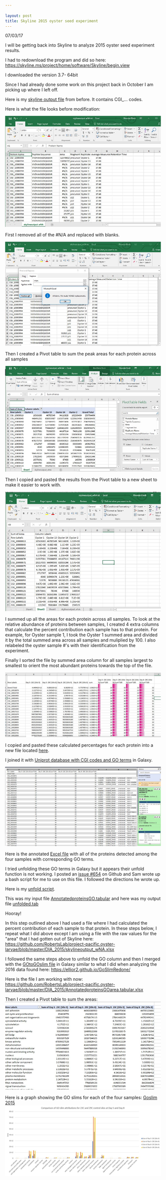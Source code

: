 ```yaml
---

layout: post
title: Skyline 2015 oyster seed experiment
---
```


07/03/17

I will be getting back into Skyline to analyze 2015 oyster seed experiment results.

I had to redownload the program and did so here: https://skyline.ms/project/home/software/Skyline/begin.view

I downloaded the version 3.7- 64bit

Since I had already done some work on this project back in October I am picking up where I left off.

Here is my [skyline output file](https://github.com/Ellior2/Fish-546-Bioinformatics/blob/master/analyses/taylor/proteomeoutput.csv) from before. It contains CGI_... codes.

Here is what the file looks before modification:

![step1](https://raw.githubusercontent.com/Ellior2/Ellior2.github.io/master/images/7_9_17post/step1.JPG)


First I removed all of the #N/A and replaced with blanks.

![step2](https://raw.githubusercontent.com/Ellior2/Ellior2.github.io/master/images/7_9_17post/step2.JPG)

Then I created a Pivot table to sum the peak areas for each protein across all samples

![step3](https://raw.githubusercontent.com/Ellior2/Ellior2.github.io/master/images/7_9_17post/step3.JPG)

Then I copied and pasted the results from the Pivot table to a new sheet to make it easier to work with.

![step4](https://raw.githubusercontent.com/Ellior2/Ellior2.github.io/master/images/7_9_17post/step4.JPG)

I summed up all the areas for each protein across all samples. To look at the relative abundance of proteins between samples, I created 4 extra columns that calculate the percent contribution each sample has to that protein. For example, for Oyster sample 1, I took the Oyster 1 summed area and divided it by the total summed area across all samples and muliplied by 100. I also relabeled the oyster sample #'s with their identification from the experiment.

Finally I sorted the file by summed area column for all samples largest to smallest to orient the most abundant proteins towards the top of the file.


![step5](https://raw.githubusercontent.com/Ellior2/Ellior2.github.io/master/images/7_9_17post/step5.JPG)

I copied and pasted these calculated percentages for each protein into a new file located [here](https://github.com/RobertsLab/project-pacific.oyster-larvae/blob/master/DIA_2015/RelativeabundanceCGI.txt).

I joined it with [Uniprot database with CGI codes and GO terms](https://github.com/Ellior2/Fish-546-Bioinformatics/blob/master/analyses/taylor/uniprot-cgi_GO.tab) in Galaxy.

![step6](https://raw.githubusercontent.com/Ellior2/Ellior2.github.io/master/images/7_9_17post/step6.JPG)


Here is the annotated [Excel file](https://github.com/RobertsLab/project-pacific.oyster-larvae/blob/master/DIA_2015/AnnotatedproteinsGO.tabular.xlsx) with all of the proteins detected among the four samples with corresponding GO terms.

I tried unfolding these GO terms in Galaxy but it appears their unfold function is not working. I posted an [issue #654](https://github.com/sr320/LabDocs/issues/654) on Github and Sam wrote up a bash script for me to use on this file. I followed the directions he wrote up. 

Here is my [unfold script](https://github.com/RobertsLab/project-pacific.oyster-larvae/blob/master/DIA_2015/unfold.sh).

This was my input file [AnnotatedproteinsGO.tabular](https://github.com/RobertsLab/project-pacific.oyster-larvae/blob/master/DIA_2015/AnnotatedproteinsGO.tabular) and here was my output file [unfolded.tab](https://github.com/RobertsLab/project-pacific.oyster-larvae/blob/master/DIA_2015/unfolded.tab)

Hooray!

In this step outlined above I had used a file where I had calculated the percent contribution of each sample to that protein. In these steps below, I repeat what I did above except I am using a file with the raw values for the "area" that I had gotten out of Skyline here:  https://github.com/RobertsLab/project-pacific.oyster-larvae/blob/master/DIA_2015/skylineoutput_wNA.xlsx

I followed the same steps above to unfold the GO column and then I merged with the [GOtoGOslim file](https://github.com/RobertsLab/project-pacific.oyster-larvae/blob/master/DDA_2016/GO_slim/Gotogoslim.txt) in Galaxy similar to what I did when analyzing the 2016 data found here: https://ellior2.github.io/GoSlimRedone/

Here is the file I am working with now: https://github.com/RobertsLab/project-pacific.oyster-larvae/blob/master/DIA_2015/AnnotatedproteinsGOarea.tabular.xlsx

Then I created a Pivot table to sum the areas:
![pivottable](https://raw.githubusercontent.com/Ellior2/Ellior2.github.io/master/images/screenshot2015goslim.JPG)


Here is a graph showing the GO slims for each of the four samples:
[Goslim 2015](https://raw.githubusercontent.com/Ellior2/Ellior2.github.io/master/images/2015GOslim.JPG)
![im](https://raw.githubusercontent.com/Ellior2/Ellior2.github.io/master/images/2015GOslim.JPG)

